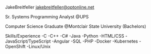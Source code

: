 JakeBreitfeller jakebreitfeller@optonline.net

Sr. Systems Programming Analyst @UPS

Computer Science Graduate @Montclair State University (Bachelors)

Skills/Experience
-C
-C++
-C#
-Java
-Python
-HTML/CSS
-JavaScript/TypeScript
-Angular
-SQL
-PHP
-Docker
-Kubernetes
-OpenShift
-Linux/Unix
